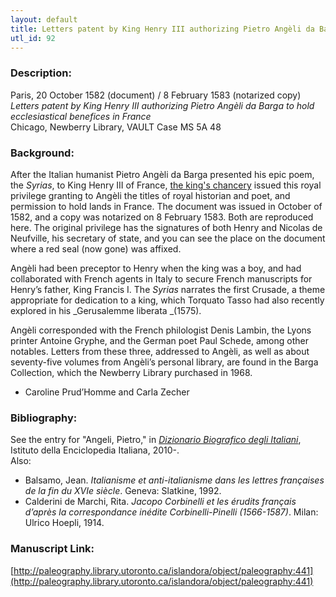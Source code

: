 ```yaml
---
layout: default
title: Letters patent by King Henry III authorizing Pietro Angèli da Barga to hold ecclesiastical benefices in France
utl_id: 92
---
```


### Description:

Paris, 20 October 1582 (document) / 8 February 1583 (notarized copy)<br>
_Letters patent by King Henry III authorizing Pietro Angèli da Barga to hold ecclesiastical benefices in France_<br>
Chicago, Newberry Library, VAULT Case MS 5A 48

### Background:

After the Italian humanist Pietro Angèli da Barga presented his epic poem, the _Syrias_, to King Henry III of France, <a href="http://paleography.library.utoronto.ca/content/french-institutions">the king's chancery</a> issued this royal privilege granting to Angèli the titles of royal historian and poet, and permission to hold lands in France. The document was issued in October of 1582, and a copy was notarized on 8 February 1583. Both are reproduced here. The original privilege has the signatures of both Henry and Nicolas de Neufville, his secretary of state, and you can see the place on the document where a red seal (now gone) was affixed.

Angèli had been preceptor to Henry when the king was a boy, and had collaborated with French agents in Italy to secure French manuscripts for Henry’s father, King Francis I. The _Syrias_ narrates the first Crusade, a theme appropriate for dedication to a king, which Torquato Tasso had also recently explored in his _Gerusalemme liberata _(1575).

Angèli corresponded with the French philologist Denis Lambin, the Lyons printer Antoine Gryphe, and the German poet Paul Schede, among other notables. Letters from these three, addressed to Angèli, as well as about seventy-five volumes from Angèli’s personal library, are found in the Barga Collection, which the Newberry Library purchased in 1968.

- Caroline Prud’Homme and Carla Zecher

### Bibliography:

See the entry for "Angeli, Pietro," in <a href="http://www.treccani.it/enciclopedia">_Dizionario Biografico degli Italiani_</a>, Istituto della Enciclopedia Italiana, 2010-.<br>
Also:
- Balsamo, Jean. _Italianisme et anti-italianisme dans les lettres françaises de la fin du XVIe siècle_. Geneva: Slatkine, 1992.
- Calderini de Marchi, Rita. _Jacopo Corbinelli et les érudits français d’après la correspondance inédite Corbinelli-Pinelli (1566-1587)_. Milan: Ulrico Hoepli, 1914.

### Manuscript Link:

[http://paleography.library.utoronto.ca/islandora/object/paleography:441](http://paleography.library.utoronto.ca/islandora/object/paleography:441)
